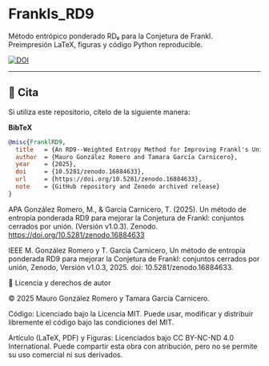 # Frankls_RD9

Método entrópico ponderado RD₉ para la Conjetura de Frankl.  
Preimpresión LaTeX, figuras y código Python reproducible.  

[![DOI](https://zenodo.org/badge/DOI/10.5281/zenodo.16884633.svg)](https://doi.org/10.5281/zenodo.16884633)

---

## 📑 Cita

Si utiliza este repositorio, cítelo de la siguiente manera:

**BibTeX**
```bibtex
@misc{FranklRD9,
  title   = {An RD9--Weighted Entropy Method for Improving Frankl's Union--Closed Sets Bound},
  author  = {Mauro González Romero and Tamara García Carnicero},
  year    = {2025},
  doi     = {10.5281/zenodo.16884633},
  url     = {https://doi.org/10.5281/zenodo.16884633},
  note    = {GitHub repository and Zenodo archived release}
}

``` 
APA
González Romero, M., & García Carnicero, T. (2025). Un método de entropía ponderada RD9 para mejorar la Conjetura de Frankl: conjuntos cerrados por unión. (Versión v1.0.3). Zenodo. https://doi.org/10.5281/zenodo.16884633

IEEE
M. González Romero y T. García Carnicero, Un método de entropía ponderada RD9 para mejorar la Conjetura de Frankl: conjuntos cerrados por unión, Zenodo, Versión v1.0.3, 2025. doi: 10.5281/zenodo.16884633.

📜 Licencia y derechos de autor

© 2025 Mauro González Romero y Tamara García Carnicero.

Código: Licenciado bajo la Licencia MIT.
Puede usar, modificar y distribuir libremente el código bajo las condiciones del MIT.

Artículo (LaTeX, PDF) y Figuras: Licenciados bajo CC BY-NC-ND 4.0 International.
Puede compartir esta obra con atribución, pero no se permite su uso comercial ni sus derivados.
